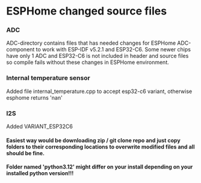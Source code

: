 # ESPHome changed source files

### ADC

ADC-directory contains files that has needed changes for ESPHome ADC-component to work with ESP-IDF v5.2.1 and ESP32-C6. Some newer chips have only 1 ADC and ESP32-C6 is not included in header and source files so compile fails without these changes in ESPHome environment.

### Internal temperature sensor

Added file internal_temperature.cpp to accept esp32-c6 variant, otherwise esphome returns 'nan'

### I2S

Added VARIANT_ESP32C6

#### Easiest way would be downloading zip / git clone repo and just copy folders to their corresponding locations to overwrite modified files and all should be fine.

#### Folder named 'python3.12' might differ on your install depending on your installed python version!!!
